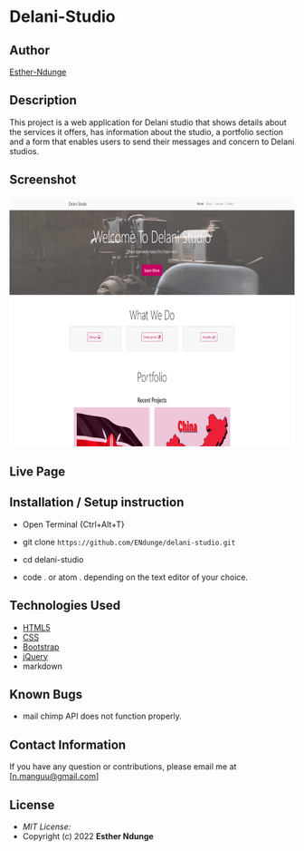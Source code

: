 # Delani-Studio

## Author

[Esther-Ndunge](https://github.com/ENdunge)

## Description

This project is a web application for Delani studio that shows details about the services it offers, has information about the studio, a portfolio section and a form that enables users to send their messages and concern to Delani studios.

## Screenshot

<img src="https://raw.githubusercontent.com/ENdunge/delani-studio/main/images/delani.PNG" width="900px" height="440px">

## Live Page

## Installation / Setup instruction

- Open Terminal {Ctrl+Alt+T}

- git clone `https://github.com/ENdunge/delani-studio.git`

- cd delani-studio

- code . or atom . depending on the text editor of your choice.

## Technologies Used

- [HTML5](https://github.com/topics/html5)
- [CSS](https://github.com/topics/css3)
- [Bootstrap](https://github.com/topics/bootstrap)
- [jQuery](https://github.com/topics/javascript)
- markdown

## Known Bugs

- mail chimp API does not function properly.

## Contact Information

If you have any question or contributions, please email me at [n.manguu@gmail.com]

## License

- _MIT License:_
- Copyright (c) 2022 **Esther Ndunge**
